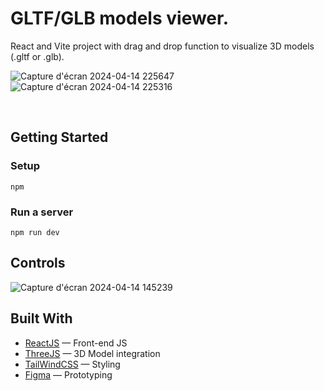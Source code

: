 # GLTF/GLB models viewer.

React and Vite project with drag and drop function to visualize 3D models (.gltf or .glb).

![Capture d'écran 2024-04-14 225647](https://github.com/Jasufr/gltf-file-viewer/assets/125636129/dfe4298f-b49e-48a7-9452-df71cec8b1eb)
![Capture d'écran 2024-04-14 225316](https://github.com/Jasufr/gltf-file-viewer/assets/125636129/2243f41d-c9a2-47c5-8e24-a39320be005a)

<br>

## Getting Started
### Setup
```
npm
```

### Run a server
```
npm run dev
```

## Controls
![Capture d'écran 2024-04-14 145239](https://github.com/Jasufr/gltf-file-viewer/assets/125636129/5bab1251-d6c0-4fbc-ab38-d14bcbd9c091)

## Built With
- [ReactJS]() — Front-end JS
- [ThreeJS]() — 3D Model integration
- [TailWindCSS](https://tailwindcss.com/) — Styling
- [Figma](https://www.figma.com) — Prototyping
